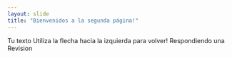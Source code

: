 ```yaml
---
layout: slide
title: "Bienvenidos a la segunda página!"
---
```

Tu texto
Utiliza la flecha hacia la izquierda para volver!
Respondiendo una Revision

